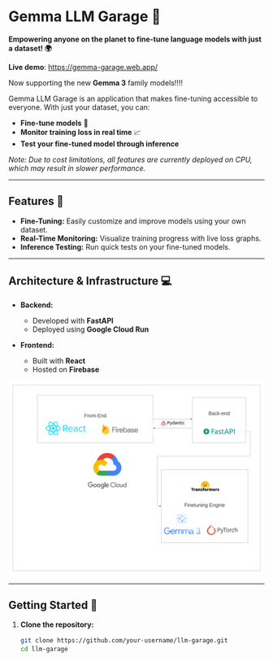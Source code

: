 # Gemma LLM Garage 💎

**Empowering anyone on the planet to fine-tune language models with just a dataset! 🌍**

**Live demo**: https://gemma-garage.web.app/

Now supporting the new **Gemma 3** family models!!!!

Gemma LLM Garage is an application that makes fine-tuning accessible to everyone. With just your dataset, you can:
- **Fine-tune models** 🤖
- **Monitor training loss in real time** 📈
- **Test your fine-tuned model through inference**

*Note: Due to cost limitations, all features are currently deployed on CPU, which may result in slower performance.*

---

## Features 🔧
- **Fine-Tuning:** Easily customize and improve models using your own dataset.
- **Real-Time Monitoring:** Visualize training progress with live loss graphs.
- **Inference Testing:** Run quick tests on your fine-tuned models.

---

## Architecture & Infrastructure 💻

- **Backend:**  
  - Developed with **FastAPI** 
  - Deployed using **Google Cloud Run**

- **Frontend:**  
  - Built with **React**
  - Hosted on **Firebase**

![Architecture Diagram](./figs/diagram.png)

---

## Getting Started 🚀

1. **Clone the repository:**
   ```bash
   git clone https://github.com/your-username/llm-garage.git
   cd llm-garage
